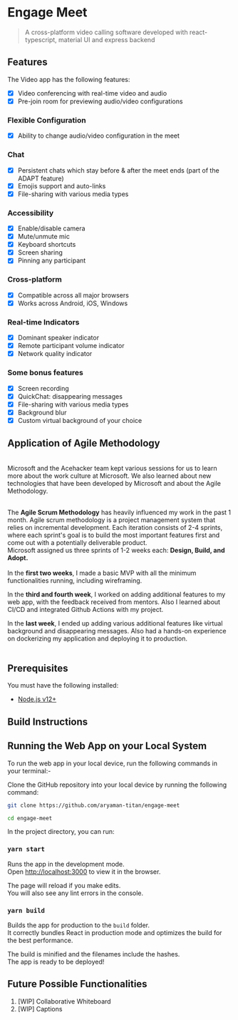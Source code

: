 # Engage Meet 
> A cross-platform video calling software developed with react-typescript, material UI and express backend    

## Features

The Video app has the following features:

- [x] Video conferencing with real-time video and audio
- [x] Pre-join room for previewing audio/video configurations
### Flexible Configuration
- [x] Ability to change audio/video configuration in the meet
### Chat
- [x] Persistent chats which stay before & after the meet ends (part of the ADAPT feature)
- [x] Emojis support and auto-links
- [x] File-sharing with various media types
### Accessibility
- [x] Enable/disable camera
- [x] Mute/unmute mic
- [x] Keyboard shortcuts
- [x] Screen sharing
- [x] Pinning any participant

### Cross-platform
- [x] Compatible across all major browsers
- [x] Works across Android, iOS, Windows

### Real-time Indicators 
- [x] Dominant speaker indicator
- [x] Remote participant volume indicator
- [x] Network quality indicator

### Some bonus features
- [x] Screen recording
- [x] QuickChat: disappearing messages
- [x] File-sharing with various media types
- [x] Background blur
- [x] Custom virtual background of your choice 

Application of Agile Methodology
--------------------------------
<br>
Microsoft and the Acehacker team kept various sessions for us to learn more about the work culture at Microsoft. We also learned about new technologies that have been developed by Microsoft and about the Agile Methodology. <br><br>

The <strong>Agile Scrum Methodology</strong> has heavily influenced my work in the past 1 month. 
Agile scrum methodology is a project management system that relies on incremental development. Each iteration consists of 2-4 sprints, where each sprint's goal is to build the most important features first and come out with a potentially deliverable product. <br>
Microsoft assigned us three sprints of 1-2 weeks each: <strong>Design, Build, and Adopt.</strong><br><br>
In the <strong>first two weeks</strong>, I made a basic MVP with all the minimum functionalities running, including wireframing.

In the <strong>third and fourth week</strong>, I worked on adding additional features to my web app, with the feedback received from mentors. Also I learned about CI/CD and integrated Github Actions with my project. <br>

In the <strong>last week</strong>, I ended up adding various additional features like virtual background and disappearing messages. Also had a hands-on experience on dockerizing my application and deploying it to production. <br><br>
## Prerequisites

You must have the following installed:

- [Node.js v12+](https://nodejs.org/en/download/)
## Build Instructions

Running the Web App on your Local System
--------------------------------

To run the web app in your local device, run the following commands in your terminal:-

Clone the GitHub repository into your local device by running the following command:
```bash
git clone https://github.com/aryaman-titan/engage-meet

cd engage-meet
```

In the project directory, you can run:

### `yarn start`

Runs the app in the development mode.\
Open [http://localhost:3000](http://localhost:3000) to view it in the browser.

The page will reload if you make edits.\
You will also see any lint errors in the console.

### `yarn build`

Builds the app for production to the `build` folder.\
It correctly bundles React in production mode and optimizes the build for the best performance.

The build is minified and the filenames include the hashes.\
The app is ready to be deployed!



Future Possible Functionalities
-------------------------------

1. [WIP] Collaborative Whiteboard
1. [WIP] Captions
